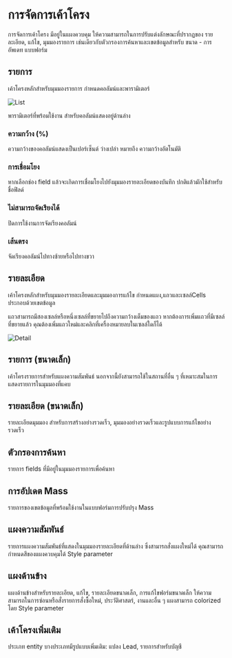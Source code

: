 # การจัดการเค้าโครง

การจัดการเค้าโครง มีอยู่ในแผงควบคุม  ให้ความสามารถในการปรับแต่งลักษณะที่ปรากฏของ รายละเอียด, แก้ไข, มุมมองรายการ เช่นเดียวกับตัวกรองการค้นหาและเขตข้อมูลสำหรับ ขนาด - การอัพเดท แบบฟอร์ม

## รายการ

เค้าโครงหลักสำหรับมุมมองรายการ กำหนดคอลัมน์และพารามิเตอร์

![List](https://raw.githubusercontent.com/espocrm/documentation/master/_static/images/administration/layout-manager/list.png)

พารามิเตอร์ที่พร้อมใช้งาน สำหรับคอลัมน์แสดงอยู่ด้านล่าง

### ความกว้าง (%)

ความกว้างของคอลัมน์แสดงเป็นเปอร์เซ็นต์ ว่างเปล่า หมายถึง ความกว้างอัตโนมัติ

### การเชื่อมโยง

หากเลือกช่อง field แล้วจะเกิดการเชื่อมโยงไปยังมุมมองรายละเอียดของบันทึก ปกติแล้วมักใช้สำหรับชื่อฟิลด์


### ไม่สามารถจัดเรียงได้

ปิดการใช้งานการจัดเรียงคอลัมน์

### เส้นตรง

จัดเรียงคอลัมน์ไปทางซ้ายหรือไปทางขวา

## รายละเอียด

เค้าโครงหลักสำหรับมุมมองรายละเอียดและมุมมองการแก้ไข กำหนดแผง,แถวและเซลล์Cells ประกอบด้วยเขตข้อมูล

แถวสามารถมีสองเซลล์หรือหนึ่งเซลล์ที่ขยายไปถึงความกว้างเต็มของแถว หากต้องการเพิ่มแถวที่มีเซลล์ที่ขยายแล้ว คุณต้องเพิ่มแถวใหม่และคลิกที่เครื่องหมายลบในเซลล์ใดก็ได้

![Detail](https://raw.githubusercontent.com/espocrm/documentation/master/_static/images/administration/layout-manager/detail.png)

## รายการ (ขนาดเล็ก)

เค้าโครงรายการสำหรับแผงความสัมพันธ์ นอกจากนี้ยังสามารถใช้ในสถานที่อื่น ๆ ที่เหมาะสมในการแสดงรายการในมุมมองที่แคบ

## รายละเอียด (ขนาดเล็ก)

รายละเอียดมุมมอง สำหรับการสร้างอย่างรวดเร็ว, มุมมองอย่างรวดเร็วและรูปแบบการแก้ไขอย่างรวดเร็ว

## ตัวกรองการค้นหา

รายการ fields ที่มีอยู่ในมุมมองรายการเพื่อค้นหา

## การอัปเดต Mass

รายการของเขตข้อมูลที่พร้อมใช้งานในแบบฟอร์มการปรับปรุง Mass

## แผงความสัมพันธ์

รายการแผงความสัมพันธ์ที่แสดงในมุมมองรายละเอียดที่ด้านล่าง ซึ่งสามารถสั่งแผงใหม่ได้  คุณสามารถกำหนดสีของแผงควบคุมได้  Style parameter

## แผงด้านข้าง

แผงด้านข้างสำหรับรายละเอียด, แก้ไข, รายละเอียดขนาดเล็ก, การแก้ไขฟอร์มขนาดเล็ก ให้ความสามารถในการซ่อนหรือสั่งรายการสั่งซื้อใหม่, ประวัติศาสตร์, งานและอื่น ๆ แผงสามารถ colorized โดย Style  parameter

## เค้าโครงเพิ่มเติม

ประเภท entity บางประเภทมีรูปแบบเพิ่มเติม: แปลง Lead, รายการสำหรับบัญชี
